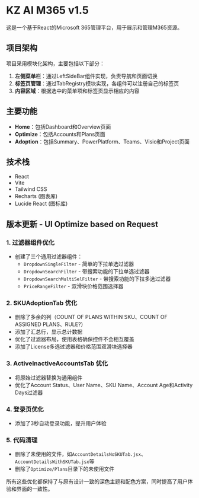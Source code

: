 # KZ AI M365 v1.5

这是一个基于React的Microsoft 365管理平台，用于展示和管理M365资源。

## 项目架构

项目采用模块化架构，主要包括以下部分：

1. **左侧菜单栏**：通过LeftSideBar组件实现，负责导航和页面切换
2. **标签页管理**：通过TabRegistry模块实现，各组件可以注册自己的标签页
3. **内容区域**：根据选中的菜单项和标签页显示相应的内容

## 主要功能

- **Home**：包括Dashboard和Overview页面
- **Optimize**：包括Accounts和Plans页面
- **Adoption**：包括Summary、PowerPlatform、Teams、Visio和Project页面

## 技术栈

- React
- Vite
- Tailwind CSS
- Recharts (图表库)
- Lucide React (图标库)

## 版本更新 - UI Optimize based on Request

### 1. 过滤器组件优化
- 创建了三个通用过滤器组件：
  - `DropdownSingleFilter` - 简单的下拉单选过滤器
  - `DropdownSearchFilter` - 带搜索功能的下拉单选过滤器
  - `DropdownSearchMultiSelFilter` - 带搜索功能的下拉多选过滤器
  - `PriceRangeFilter` - 双滑块价格范围选择器

### 2. SKUAdoptionTab 优化
- 删除了多余的列（COUNT OF PLANS WITHIN SKU、COUNT OF ASSIGNED PLANS、RULE?）
- 添加了汇总行，显示总计数据
- 优化了过滤器布局，使用表格确保控件不会相互覆盖
- 添加了License多选过滤器和价格范围双滑块选择器

### 3. ActiveInactiveAccountsTab 优化
- 将原始过滤器替换为通用组件
- 优化了Account Status、User Name、SKU Name、Account Age和Activity Days过滤器

### 4. 登录页优化
- 添加了3秒自动登录功能，提升用户体验

### 5. 代码清理
- 删除了未使用的文件，如`AccountDetailsNoSKUTab.jsx`、`AccountDetailsWithSKUTab.jsx`等
- 删除了`Optimize/Plans`目录下的未使用文件

所有这些优化都保持了与原有设计一致的深色主题和配色方案，同时提高了用户体验和界面的一致性。
